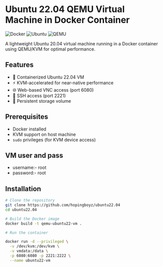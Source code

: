 # Ubuntu 22.04 QEMU Virtual Machine in Docker Container

![Docker](https://img.shields.io/badge/Docker-2CA5E0?style=for-the-badge&logo=docker&logoColor=white)
![Ubuntu](https://img.shields.io/badge/Ubuntu-E95420?style=for-the-badge&logo=ubuntu&logoColor=white)
![QEMU](https://img.shields.io/badge/QEMU-FF6600?style=for-the-badge&logo=qemu&logoColor=white)

A lightweight Ubuntu 20.04 virtual machine running in a Docker container using QEMU/KVM for optimal performance.

## Features

- 🐳 Containerized Ubuntu 22.04 VM
- ⚡ KVM-accelerated for near-native performance
- 🌐 Web-based VNC access (port 6080)
- 🔑 SSH access (port 2221)
- 💾 Persistent storage volume

## Prerequisites

- Docker installed
- KVM support on host machine
- `sudo` privileges (for KVM device access)


 ## VM user and pass
 - username:- root
 - password:- root

## Installation

```bash
# Clone the repository
git clone https://github.com/hopingboyz/ubuntu22.04
cd ubuntu22.04

# Build the Docker image
docker build -t qemu-ubuntu22-vm .

# Run the container

docker run -d --privileged \
  -v /dev/kvm:/dev/kvm \
  -v vmdata:/data \
  -p 6080:6080 -p 2221:2222 \
  --name ubuntu22-vm
